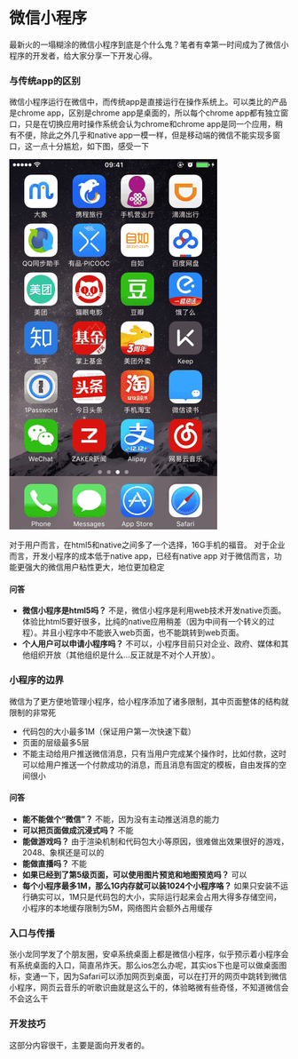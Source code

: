 # 微信小程序

最新火的一塌糊涂的微信小程序到底是个什么鬼？笔者有幸第一时间成为了微信小程序的开发者，给大家分享一下开发心得。

### 与传统app的区别

微信小程序运行在微信中，而传统app是直接运行在操作系统上。可以类比的产品是chrome app，区别是chrome app是桌面的，所以每个chrome app都有独立窗口，只是在切换应用时操作系统会认为chrome和chrome app是同一个应用，稍有不便，除此之外几乎和native app一模一样，但是移动端的微信不能实现多窗口，这一点十分尴尬，如下图，感受一下

![感受一下小程序](./1.gif)

对于用户而言，在html5和native之间多了一个选择，16G手机的福音。
对于企业而言，开发小程序的成本低于native app，已经有native app
对于微信而言，功能更强大的微信用户粘性更大，地位更加稳定

#### 问答

- **微信小程序是html5吗？**
不是，微信小程序是利用web技术开发native页面。体验比html5要好很多，比纯的native应用稍差（因为中间有一个转义的过程）。并且小程序中不能嵌入web页面，也不能跳转到web页面。
- **个人用户可以申请小程序吗？**
不可以，小程序目前只对企业、政府、媒体和其他组织开放（其他组织是什么...反正就是不对个人开放）。

### 小程序的边界

微信为了更方便地管理小程序，给小程序添加了诸多限制，其中页面整体的结构就限制的非常死

- 代码包的大小最多1M（保证用户第一次快速下载）
- 页面的层级最多5层
- 不能主动给用户推送微信消息，只有当用户完成某个操作时，比如付款，这时可以给用户推送一个付款成功的消息，而且消息有固定的模板，自由发挥的空间很小


#### 问答

- **能不能做个“微信”？**
不能，因为没有主动推送消息的能力
- **可以把页面做成沉浸式吗？**
不能
- **能做游戏吗？**
由于渲染机制和代码包大小等原因，很难做出效果很好的游戏，2048、象棋还是可以的
- **能做直播吗？**
不能
- **如果已经到了第5级页面，可以使用图片预览和地图预览吗？**
可以
- **每个小程序最多1M，那么1G内存就可以装1024个小程序咯？**
如果只安装不运行确实可以，1M只是代码包的大小，实际运行起来会占用大得多存储空间，小程序的本地缓存限制为5M，网络图片会额外占用缓存

### 入口与传播

张小龙同学发了个朋友圈，安卓系统桌面上都是微信小程序，似乎预示着小程序会有系统桌面的入口，简直吊炸天。那么ios怎么办呢，其实ios下也是可以做桌面图标，变通一下，因为Safari可以添加网页到桌面，可以在打开的网页中跳转到微信小程序，网页云音乐的听歌识曲就是这么干的，体验略微有些奇怪，不知道微信会不会这么干

### 开发技巧
这部分内容很干，主要是面向开发者的。